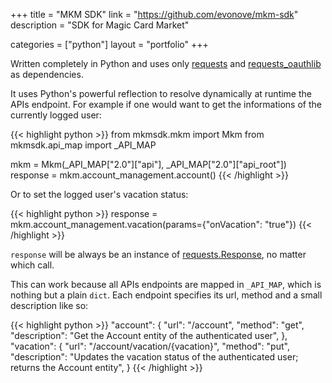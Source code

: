 +++
title = "MKM SDK"
link = "https://github.com/evonove/mkm-sdk"
description = "SDK for Magic Card Market"

categories = ["python"]
layout = "portfolio"
+++

Written completely in Python and uses only [requests](https://github.com/kennethreitz/requests) and [requests_oauthlib](https://github.com/requests/requests-oauthlib/) as dependencies.

It uses Python's powerful reflection to resolve dynamically at runtime the APIs endpoint. For example if one would want to get the informations of the currently logged user:

{{< highlight python >}}
from mkmsdk.mkm import Mkm
from mkmsdk.api_map import _API_MAP

mkm = Mkm(_API_MAP["2.0"]["api"], _API_MAP["2.0"]["api_root"])
response = mkm.account_management.account()
{{< /highlight >}}

Or to set the logged user's vacation status:

{{< highlight python >}}
response = mkm.account_management.vacation(params={"onVacation": "true"})
{{< /highlight >}}

`response` will be always be an instance of [requests.Response](http://docs.python-requests.org/en/latest/api/?highlight=response#requests.Response), no matter which call.

This can work because all APIs endpoints are mapped in `_API_MAP`, which is nothing but a plain `dict`.
Each endpoint specifies its url, method and a small description like so:

{{< highlight python >}}
"account": {
    "url": "/account",
    "method": "get",
    "description": "Get the Account entity of the authenticated user",
},
"vacation": {
    "url": "/account/vacation/{vacation}",
    "method": "put",
    "description": "Updates the vacation status of the authenticated user; returns the Account entity",
}
{{< /highlight >}}
